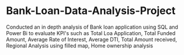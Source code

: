 # Bank-Loan-Data-Analysis-Project
Conducted an in depth analysis of Bank loan application using SQL and Power Bi to evaluate KPI's such as Total Loa Application, Total Funded Amount, Average Rate of Interest, Average DTI, Total Amount received, Regional Analysis using filled map, Home ownership analysis 
